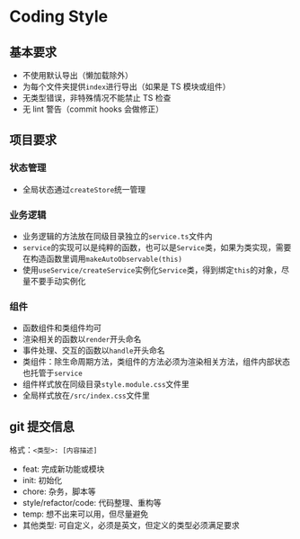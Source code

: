 # Coding Style

## 基本要求

- 不使用默认导出（懒加载除外）
- 为每个文件夹提供`index`进行导出（如果是 TS 模块或组件）
- 无类型错误，非特殊情况不能禁止 TS 检查
- 无 lint 警告（commit hooks 会做修正）

## 项目要求

### 状态管理

- 全局状态通过`createStore`统一管理

### 业务逻辑

- 业务逻辑的方法放在同级目录独立的`service.ts`文件内
- `service`的实现可以是纯粹的函数，也可以是`Service`类，如果为类实现，需要在构造函数里调用`makeAutoObservable(this)`
- 使用`useService/createService`实例化`Service`类，得到绑定`this`的对象，尽量不要手动实例化

### 组件

- 函数组件和类组件均可
- 渲染相关的函数以`render`开头命名
- 事件处理、交互的函数以`handle`开头命名
- 类组件：除生命周期方法，类组件的方法必须为渲染相关方法，组件内部状态也托管于`service`
- 组件样式放在同级目录`style.module.css`文件里
- 全局样式放在`/src/index.css`文件里

## git 提交信息

格式：`<类型>: [内容描述]`

- feat: 完成新功能或模块
- init: 初始化
- chore: 杂务，脚本等
- style/refactor/code: 代码整理、重构等
- temp: 想不出来可以用，但尽量避免
- 其他类型: 可自定义，必须是英文，但定义的类型必须满足要求
